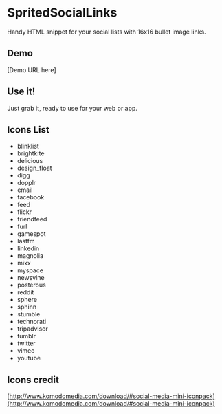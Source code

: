 # SpritedSocialLinks

Handy HTML snippet for your social lists with 16x16 bullet image links.

## Demo

[Demo URL here]

## Use it!

Just grab it, ready to use for your web or app.

## Icons List

* blinklist
* brightkite
* delicious
* design_float
* digg
* dopplr
* email
* facebook
* feed
* flickr
* friendfeed
* furl
* gamespot
* lastfm
* linkedin
* magnolia
* mixx
* myspace
* newsvine
* posterous
* reddit
* sphere
* sphinn
* stumble
* technorati
* tripadvisor
* tumblr
* twitter
* vimeo
* youtube

## Icons credit
[http://www.komodomedia.com/download/#social-media-mini-iconpack](http://www.komodomedia.com/download/#social-media-mini-iconpack)